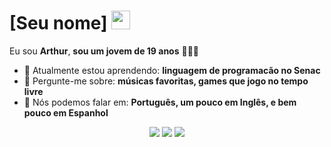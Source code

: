 # [Seu nome] <img src="https://cdn.dribbble.com/userupload/21169188/file/original-10b40ee3b83a4a2f2803f7f8831075af.gif" width="30px">

Eu sou <strong>Arthur</strong>, <strong>sou um jovem de 19 anos</strong> 👨🏻‍💻 

- 🚀 Atualmente estou aprendendo: <strong>linguagem de programacão no Senac</strong> 
- 💬 Pergunte-me sobre: <strong>músicas favoritas, games que jogo no tempo livre</strong>
- 📣 Nós podemos falar em: <strong>Português, um pouco em Inglês, e bem pouco em Espanhol</strong>

<div align="center">

  <a href="#" alt="Gmail">
    <img src="https://img.shields.io/badge/-Gmail-FF0000?style=flat-square&labelColor=FF0000&logo=gmail&logoColor=white&link=LINK-DO-SEU-EMAIL"/></a>

  <a href="#" alt="Linkedin">
    <img src="https://img.shields.io/badge/-Linkedin-0e76a8?style=flat-square&logo=Linkedin&logoColor=white&link=LINK-DO-SEU-LINKEDIN" /></a>

  <a href="#" alt="Instagram">
    <img src="https://img.shields.io/badge/-Instagram-DF0174?style=flat-square&labelColor=DF0174&logo=instagram&logoColor=white&link=https://www.instagram.com/artthur_an/"/></a>

</div>
